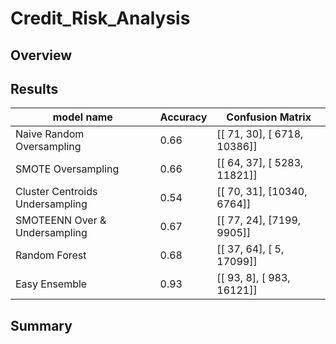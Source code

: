 # Credit_Risk_Analysis

## Overview


## Results

| model name                      | Accuracy | Confusion Matrix                  |
|---------------------------------|----------|-----------------------------------|
| Naive Random Oversampling       | 0.66     | [[   71,    30],  [ 6718, 10386]] |
| SMOTE Oversampling              | 0.66     | [[   64,    37],  [ 5283, 11821]] |
| Cluster Centroids Undersampling | 0.54     | [[   70,    31],  [10340,  6764]] |
| SMOTEENN Over & Undersampling   | 0.67     | [[  77,   24],  [7199, 9905]]     |
| Random Forest                   | 0.68     | [[   37,    64],  [    5, 17099]] |
| Easy Ensemble                   | 0.93     | [[   93,     8],  [  983, 16121]] |




## Summary
